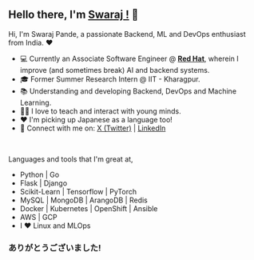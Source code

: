 ## Hello there, I'm [**Swaraj !**](https://github.com/swarajpande5) 👋

Hi, I'm Swaraj Pande, a passionate Backend, ML and DevOps enthusiast from India. ❤️ 

- 💻 Currently an Associate Software Engineer @ [**Red Hat**](https://www.redhat.com/en), wherein I improve (and sometimes break) AI and backend systems.
- 🎓 Former Summer Research Intern @ IIT - Kharagpur.
- 📚 Understanding and developing Backend, DevOps and Machine Learning.
- 🧑‍🏫 I love to teach and interact with young minds. 
- ❤️ I'm picking up Japanese as a language too!
- 💬 Connect with me on: [X (Twitter)](https://twitter.com/swarajpande05) | [LinkedIn](https://www.linkedin.com/in/swarajpande5/)

<br />

Languages and tools that I'm great at, 
- Python | Go 
- Flask | Django
- Scikit-Learn | Tensorflow | PyTorch
- MySQL | MongoDB | ArangoDB | Redis
- Docker | Kubernetes | OpenShift | Ansible
- AWS | GCP
- I ❤️ Linux and MLOps

### ありがとうございました!

